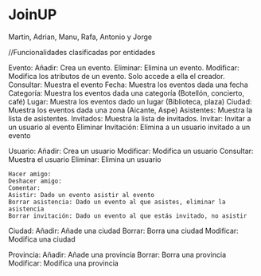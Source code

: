 # JoinUP

Martin, Adrian, Manu, Rafa, Antonio y Jorge


//Funcionalidades clasificadas por entidades
 
Evento: 
  Añadir: Crea un evento.
  Eliminar: Elimina un evento.
  Modificar: Modifica los atributos de un evento. Solo accede a ella el creador. 
  Consultar: Muestra el evento
    Fecha: Muestra los eventos dada una fecha
    Categoría: Muestra los eventos dada una categoría (Botellón, concierto, café)
    Lugar: Muestra los eventos dado un lugar (Biblioteca, plaza)
    Ciudad: Muestra los eventos dada una zona (Aicante, Aspe)
    Asistentes: Muestra la lista de asistentes.
    Invitados: Muestra la lista de invitados.
  Invitar: Invitar a un usuario al evento
  Eliminar Invitación: Elimina a un usuario invitado a un evento 
  
    
    
Usuario: 
    Añadir: Crea un usuario 
    Modificar: Modifica un usuario 
    Consultar: Muestra el usuario 
    Eliminar: Elimina un usuario 
    
    Hacer amigo: 
    Deshacer amigo:
    Comentar: 
    Asistir: Dado un evento asistir al evento
    Borrar asistencia: Dado un evento al que asistes, eliminar la asistencia
    Borrar invitación: Dado un evento al que estás invitado, no asistir
    
    
    
    
Ciudad: 
    Añadir: Añade una ciudad
    Borrar: Borra una ciudad
    Modificar: Modifica una ciudad
    
Provincia: 
    Añadir: Añade una provincia
    Borrar: Borra una provincia
    Modificar: Modifica una provincia

    
